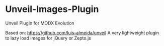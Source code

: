 # Unveil-Images-Plugin
Unveil Plugin for MODX Evolution

Based on: https://github.com/luis-almeida/unveil
A very lightweight plugin to lazy load images for jQuery or Zepto.js


